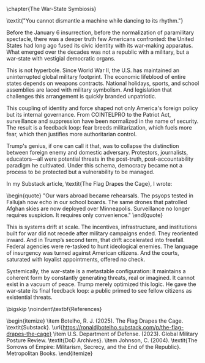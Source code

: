 \chapter{The War-State Symbiosis}

\textit{"You cannot dismantle a machine while dancing to its rhythm."}

Before the January 6 insurrection, before the normalization of paramilitary spectacle, there was a deeper truth few Americans confronted: the United States had long ago fused its civic identity with its war-making apparatus. What emerged over the decades was not a republic with a military, but a war-state with vestigial democratic organs.

This is not hyperbole. Since World War II, the U.S. has maintained an uninterrupted global military footprint. The economic lifeblood of entire states depends on weapons contracts. National holidays, sports, and school assemblies are laced with military symbolism. And legislation that challenges this arrangement is quickly branded unpatriotic.

This coupling of identity and force shaped not only America's foreign policy but its internal governance. From COINTELPRO to the Patriot Act, surveillance and suppression have been normalized in the name of security. The result is a feedback loop: fear breeds militarization, which fuels more fear, which then justifies more authoritarian control.

Trump's genius, if one can call it that, was to collapse the distinction between foreign enemy and domestic adversary. Protestors, journalists, educators—all were potential threats in the post-truth, post-accountability paradigm he cultivated. Under this schema, democracy became not a process to be protected but a vulnerability to be managed.

In my Substack article, \textit{The Flag Drapes the Cage}, I wrote:

\begin{quote}
    "Our wars abroad became rehearsals. The psyops tested in Fallujah now echo in our school boards. The same drones that patrolled Afghan skies are now deployed over Minneapolis. Surveillance no longer requires suspicion. It requires only convenience."
\end{quote}

This is systems drift at scale. The incentives, infrastructure, and institutions built for war did not recede after military campaigns ended. They reoriented inward. And in Trump’s second term, that drift accelerated into freefall. Federal agencies were re-tasked to hunt ideological enemies. The language of insurgency was turned against American citizens. And the courts, saturated with loyalist appointments, offered no check.

Systemically, the war-state is a metastable configuration: it maintains a coherent form by constantly generating threats, real or imagined. It cannot exist in a vacuum of peace. Trump merely optimized this logic. He gave the war-state its final feedback loop: a public primed to see fellow citizens as existential threats.

\bigskip
\noindent\textbf{References}

\begin{itemize}
  \item Botelho, R. J. (2025). The Flag Drapes the Cage. \textit{Substack}. \url{https://ronaldjbotelho.substack.com/p/the-flag-drapes-the-cage}
  \item U.S. Department of Defense. (2023). Global Military Posture Review. \textit{DoD Archives}.
  \item Johnson, C. (2004). \textit{The Sorrows of Empire: Militarism, Secrecy, and the End of the Republic}. Metropolitan Books.
\end{itemize}

